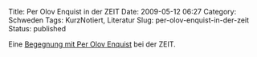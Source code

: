 Title: Per Olov Enquist in der ZEIT
Date: 2009-05-12 06:27
Category: Schweden
Tags: KurzNotiert, Literatur
Slug: per-olov-enquist-in-der-zeit
Status: published

Eine [Begegnung mit Per Olov
Enquist](http://www.zeit.de/2009/12/Enquist?page=all) bei der ZEIT.

